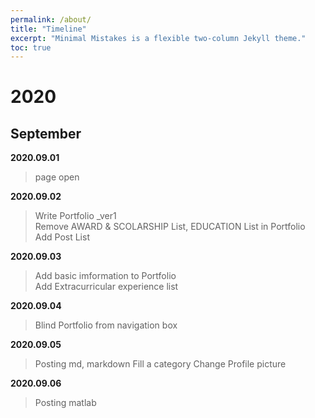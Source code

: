 ```yaml
---
permalink: /about/
title: "Timeline"
excerpt: "Minimal Mistakes is a flexible two-column Jekyll theme."
toc: true
---
```

# 2020
## September

**2020.09.01** 

> page open

**2020.09.02**  


> Write Portfolio _ver1  
> Remove AWARD & SCOLARSHIP List, EDUCATION List in Portfolio  
> Add Post List 

**2020.09.03** 

> Add basic imformation to Portfolio  
> Add Extracurricular experience list

**2020.09.04** 

> Blind Portfolio from navigation box

**2020.09.05** 

> Posting md, markdown
> Fill a category
> Change Profile picture

**2020.09.06**

> Posting matlab
